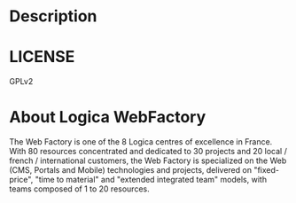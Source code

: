 Description
===========

LICENSE
=======
GPLv2

About Logica WebFactory
========================
The Web Factory is one of the 8 Logica centres of excellence in France.
With 80 resources concentrated and dedicated to 30 projects and 20 local / french / international customers, the Web Factory is specialized on the Web (CMS, Portals and Mobile) technologies and projects, delivered on "fixed-price", "time to material" and "extended integrated team" models, with teams composed of 1 to 20 resources.
